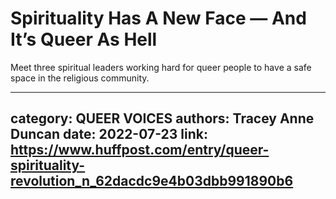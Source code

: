 # Spirituality Has A New Face — And It’s Queer As Hell

Meet three spiritual leaders working hard for queer people to have a safe space in the religious community.

---
category: QUEER VOICES
authors: Tracey Anne Duncan
date: 2022-07-23
link: https://www.huffpost.com/entry/queer-spirituality-revolution_n_62dacdc9e4b03dbb991890b6
---
